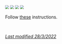 <img src="../../images/hamburger_menu.png" style="zoom:75%;" />  
<img src="../../images/M-S.png" style="zoom:75%;" />  
<img src="../../images/M-S-HDS.png" style="zoom:75%;" />  
<img src="../images/M-S-HDSlistH.png" style="zoom:75%;" />

Follow [these](https://github.com/BernhardRo/Esel) instructions.

</br>

[*Last modified 28/3/2022*](https://github.com/NightscoutFoundation/xDrip/releases/tag/2022.03.27)
